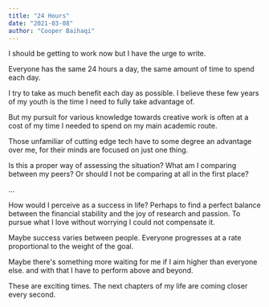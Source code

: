 ```yaml
---
title: "24 Hours"
date: "2021-03-08"
author: "Cooper Baihaqi"
---
```


I should be getting to work now but I have the urge to write.

Everyone has the same 24 hours a day, the same amount of time to spend each day.

I try to take as much benefit each day as possible. I believe these few years of my youth is the time I need to fully take advantage of.

But my pursuit for various knowledge towards creative work is often at a cost of my time I needed to spend on my main academic route.

Those unfamiliar of cutting edge tech have to some degree an advantage over me, for their minds are focused on just one thing.

Is this a proper way of assessing the situation? What am I comparing between my peers? Or should I not be comparing at all in the first place?

...

How would I perceive as a success in life? Perhaps to find a perfect balance between the financial stability and the joy of research and passion. To pursue what I love without worrying I could not compensate it.

Maybe success varies between people. Everyone progresses at a rate proportional to the weight of the goal.

Maybe there's something more waiting for me if I aim higher than everyone else. and with that I have to perform above and beyond.

These are exciting times. The next chapters of my life are coming closer every second.
